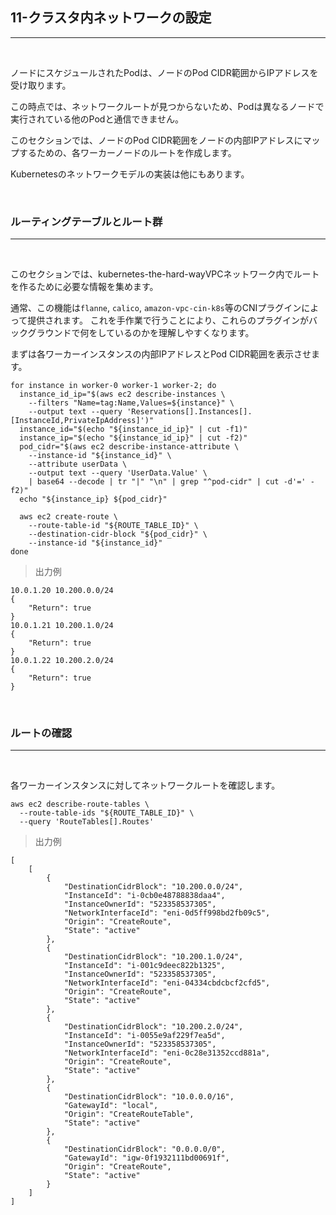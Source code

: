 ## **11-クラスタ内ネットワークの設定**
---

<br>

ノードにスケジュールされたPodは、ノードのPod CIDR範囲からIPアドレスを受け取ります。

この時点では、ネットワークルートが見つからないため、Podは異なるノードで実行されている他のPodと通信できません。

このセクションでは、ノードのPod CIDR範囲をノードの内部IPアドレスにマップするための、各ワーカーノードのルートを作成します。

Kubernetesのネットワークモデルの実装は他にもあります。

<br>

### **ルーティングテーブルとルート群**
---

<br>

このセクションでは、kubernetes-the-hard-wayVPCネットワーク内でルートを作るために必要な情報を集めます。

通常、この機能は`flanne`, `calico`, `amazon-vpc-cin-k8s`等のCNIプラグインによって提供されます。
これを手作業で行うことにより、これらのプラグインがバックグラウンドで何をしているのかを理解しやすくなります。

まずは各ワーカーインスタンスの内部IPアドレスとPod CIDR範囲を表示させます。

```
for instance in worker-0 worker-1 worker-2; do
  instance_id_ip="$(aws ec2 describe-instances \
    --filters "Name=tag:Name,Values=${instance}" \
    --output text --query 'Reservations[].Instances[].[InstanceId,PrivateIpAddress]')"
  instance_id="$(echo "${instance_id_ip}" | cut -f1)"
  instance_ip="$(echo "${instance_id_ip}" | cut -f2)"
  pod_cidr="$(aws ec2 describe-instance-attribute \
    --instance-id "${instance_id}" \
    --attribute userData \
    --output text --query 'UserData.Value' \
    | base64 --decode | tr "|" "\n" | grep "^pod-cidr" | cut -d'=' -f2)"
  echo "${instance_ip} ${pod_cidr}"

  aws ec2 create-route \
    --route-table-id "${ROUTE_TABLE_ID}" \
    --destination-cidr-block "${pod_cidr}" \
    --instance-id "${instance_id}"
done
```

> 出力例

```
10.0.1.20 10.200.0.0/24
{
    "Return": true
}
10.0.1.21 10.200.1.0/24
{
    "Return": true
}
10.0.1.22 10.200.2.0/24
{
    "Return": true
}
```

<br>

### **ルートの確認**
---

<br>

各ワーカーインスタンスに対してネットワークルートを確認します。

```
aws ec2 describe-route-tables \
  --route-table-ids "${ROUTE_TABLE_ID}" \
  --query 'RouteTables[].Routes'
```

> 出力例

```
[
    [
        {
            "DestinationCidrBlock": "10.200.0.0/24",
            "InstanceId": "i-0cb0e48788838daa4",
            "InstanceOwnerId": "523358537305",
            "NetworkInterfaceId": "eni-0d5ff998bd2fb09c5",
            "Origin": "CreateRoute",
            "State": "active"
        },
        {
            "DestinationCidrBlock": "10.200.1.0/24",
            "InstanceId": "i-001c9deec822b1325",
            "InstanceOwnerId": "523358537305",
            "NetworkInterfaceId": "eni-04334cbdcbcf2cfd5",
            "Origin": "CreateRoute",
            "State": "active"
        },
        {
            "DestinationCidrBlock": "10.200.2.0/24",
            "InstanceId": "i-0055e9af229f7ea5d",
            "InstanceOwnerId": "523358537305",
            "NetworkInterfaceId": "eni-0c28e31352ccd881a",
            "Origin": "CreateRoute",
            "State": "active"
        },
        {
            "DestinationCidrBlock": "10.0.0.0/16",
            "GatewayId": "local",
            "Origin": "CreateRouteTable",
            "State": "active"
        },
        {
            "DestinationCidrBlock": "0.0.0.0/0",
            "GatewayId": "igw-0f1932111bd00691f",
            "Origin": "CreateRoute",
            "State": "active"
        }
    ]
]
```
